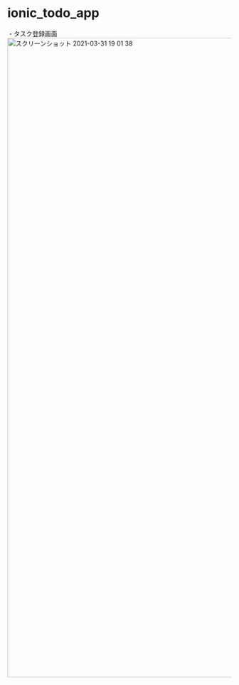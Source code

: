 # ionic_todo_app
・タスク登録画面
<img width="1440" alt="スクリーンショット 2021-03-31 19 01 38" src="https://user-images.githubusercontent.com/77732068/113140539-85d9e780-9263-11eb-86b5-1fe17184de75.png">
